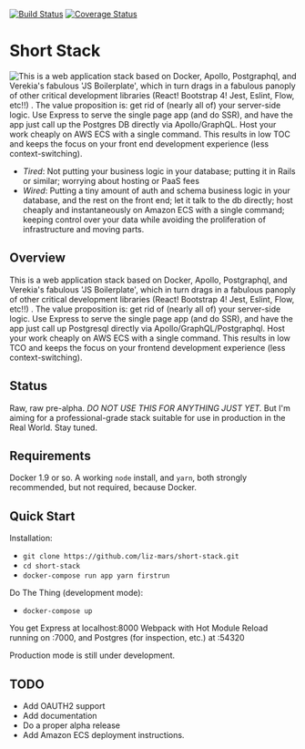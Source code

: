 [![Build Status](https://img.shields.io/travis/liz-mars/short-stack.svg?style=flat-square)](https://travis-ci.org/liz-mars/short-stack)
[![Coverage Status](https://img.shields.io/coveralls/liz-mars/short-stack.svg?style=flat-square)](https://coveralls.io/github/liz-mars/short-stack?branch=master)

Short Stack
===========

<img style="float:left;" src="https://github.com/liz-mars/short-stack/raw/master/public/short-stack.png"/>

This is a web application stack based on Docker, Apollo, Postgraphql, and Verekia's fabulous 'JS Boilerplate', which in turn drags in a fabulous panoply of other critical development libraries (React! Bootstrap 4! Jest, Eslint, Flow, etc!!) . The value proposition is: get rid of (nearly all of) your server-side logic. Use Express to serve the single page app (and do SSR), and have the app just call up the Postgres DB directly via Apollo/GraphQL. Host your work cheaply on AWS ECS with a single command. This results in low TOC and keeps the focus on your front end development experience (less context-switching).

 - *Tired*: Not putting your business logic in your database; putting it in Rails or similar; worrying about hosting or PaaS fees
 - *Wired*: Putting a tiny amount of auth and schema business logic in your database, and the rest on the front end; let it talk to the db directly; host cheaply and instantaneously on Amazon ECS with a single command; keeping control over your data while avoiding the proliferation of infrastructure and moving parts. 

Overview
--------

This is a web application stack based on Docker, Apollo, Postgraphql, and Verekia's fabulous 'JS Boilerplate', which in turn drags in a fabulous panoply of other critical development libraries (React! Bootstrap 4! Jest, Eslint, Flow, etc!!) . The value proposition is: get rid of (nearly all of) your server-side logic. Use Express to serve the single page app (and do SSR), and have the app just call up Postgresql directly via Apollo/GraphQL/Postgraphql. Host your work cheaply on AWS ECS with a single command. This results in low TCO and keeps the focus on your frontend development experience (less context-switching).


Status
------

Raw, raw pre-alpha. *DO NOT USE THIS FOR ANYTHING JUST YET.*  But I'm aiming for a professional-grade stack suitable for use in production in the Real World. Stay tuned.


Requirements
------------

Docker 1.9 or so. A working `node` install, and `yarn`, both strongly recommended, but not required, because Docker.  


Quick Start
-----------

Installation:
 - `git clone https://github.com/liz-mars/short-stack.git`
 - `cd short-stack`
 - `docker-compose run app yarn firstrun`

Do The Thing (development mode):
 - `docker-compose up`


You get Express at localhost:8000 Webpack with Hot Module Reload running on :7000, and Postgres (for inspection, etc.) at :54320

Production mode is still under development. 


TODO
-----
 - Add OAUTH2 support
 - Add documentation
 - Do a proper alpha release
 - Add Amazon ECS deployment instructions.
